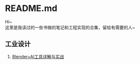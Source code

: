 # README.md
Hi~  
这里是我读过的一些书做的笔记和工程实现的合集，留给有需要的人~

## 工业设计
1. [Blender+AI工具详解与实战](./blender_tools_description_and_practice/)